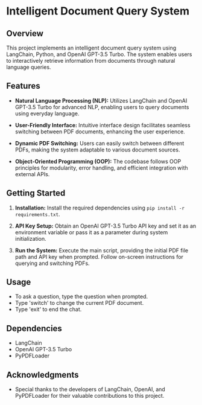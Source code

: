 # Intelligent Document Query System

## Overview

This project implements an intelligent document query system using LangChain, Python, and OpenAI GPT-3.5 Turbo. The system enables users to interactively retrieve information from documents through natural language queries.

## Features

- **Natural Language Processing (NLP):** Utilizes LangChain and OpenAI GPT-3.5 Turbo for advanced NLP, enabling users to query documents using everyday language.

- **User-Friendly Interface:** Intuitive interface design facilitates seamless switching between PDF documents, enhancing the user experience.

- **Dynamic PDF Switching:** Users can easily switch between different PDFs, making the system adaptable to various document sources.

- **Object-Oriented Programming (OOP):** The codebase follows OOP principles for modularity, error handling, and efficient integration with external APIs.

## Getting Started

1. **Installation:** Install the required dependencies using `pip install -r requirements.txt`.

2. **API Key Setup:** Obtain an OpenAI GPT-3.5 Turbo API key and set it as an environment variable or pass it as a parameter during system initialization.

3. **Run the System:** Execute the main script, providing the initial PDF file path and API key when prompted. Follow on-screen instructions for querying and switching PDFs.

## Usage

- To ask a question, type the question when prompted.
- Type 'switch' to change the current PDF document.
- Type 'exit' to end the chat.

## Dependencies

- LangChain
- OpenAI GPT-3.5 Turbo
- PyPDFLoader

## Acknowledgments

- Special thanks to the developers of LangChain, OpenAI, and PyPDFLoader for their valuable contributions to this project.
